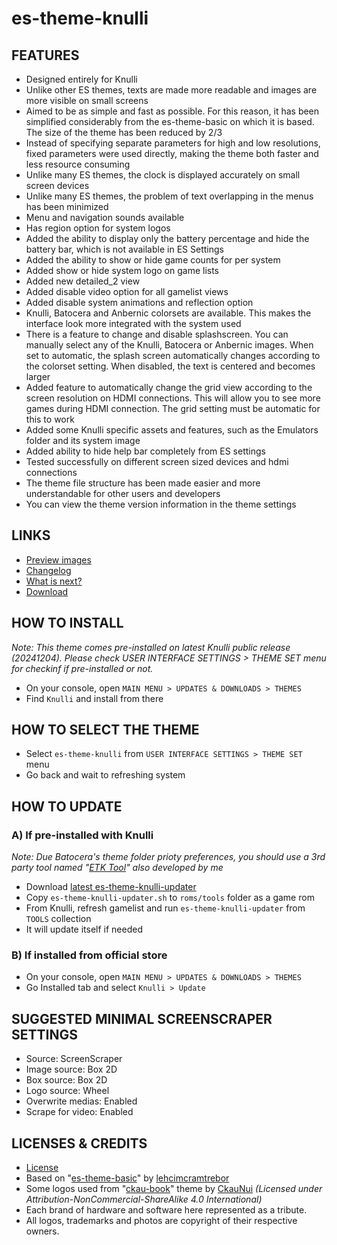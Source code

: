 # es-theme-knulli
## FEATURES
- Designed entirely for Knulli
- Unlike other ES themes, texts are made more readable and images are more visible on small screens
- Aimed to be as simple and fast as possible. For this reason, it has been simplified considerably from the es-theme-basic on which it is based. The size of the theme has been reduced by 2/3
- Instead of specifying separate parameters for high and low resolutions, fixed parameters were used directly, making the theme both faster and less resource consuming
- Unlike many ES themes, the clock is displayed accurately on small screen devices
- Unlike many ES themes, the problem of text overlapping in the menus has been minimized
- Menu and navigation sounds available
- Has region option for system logos
- Added the ability to display only the battery percentage and hide the battery bar, which is not available in ES Settings
- Added the ability to show or hide game counts for per system
- Added show or hide system logo on game lists
- Added new detailed_2 view
- Added disable video option for all gamelist views
- Added disable system animations and reflection option
- Knulli, Batocera and Anbernic colorsets are available. This makes the interface look more integrated with the system used
- There is a feature to change and disable splashscreen. You can manually select any of the Knulli, Batocera or Anbernic images. When set to automatic, the splash screen automatically changes according to the colorset setting. When disabled, the text is centered and becomes larger
- Added feature to automatically change the grid view according to the screen resolution on HDMI connections. This will allow you to see more games during HDMI connection. The grid setting must be automatic for this to work
- Added some Knulli specific assets and features, such as the Emulators folder and its system image
- Added ability to hide help bar completely from ES settings
- Tested successfully on different screen sized devices and hdmi connections
- The theme file structure has been made easier and more understandable for other users and developers
- You can view the theme version information in the theme settings

## LINKS
- [Preview images](https://github.com/symbuzzer/es-theme-knulli/blob/main/screenshots/README.md)
- [Changelog](https://github.com/symbuzzer/es-theme-knulli/blob/main/CHANGELOG.md)
- [What is next?](https://github.com/symbuzzer/es-theme-knulli/blob/main/ROADMAP.md)
- [Download](https://github.com/symbuzzer/es-theme-knulli/releases/latest/download/es-theme-knulli.zip)

## HOW TO INSTALL
  *Note: This theme comes pre-installed on latest Knulli public release (20241204). Please check USER INTERFACE SETTINGS > THEME SET menu for checkinf if pre-installed or not.*
- On your console, open ```MAIN MENU > UPDATES & DOWNLOADS > THEMES```
- Find ```Knulli``` and install from there

## HOW TO SELECT THE THEME
- Select ```es-theme-knulli``` from ```USER INTERFACE SETTINGS > THEME SET``` menu
- Go back and wait to refreshing system

## HOW TO UPDATE
### A) If pre-installed with Knulli
*Note: Due Batocera's theme folder prioty preferences, you should use a 3rd party tool named "[ETK Tool](https://github.com/symbuzzer/etk_tool)" also developed by me*
- Download [latest es-theme-knulli-updater](https://github.com/symbuzzer/etk_tool/releases/latest/download/es-theme-knulli-updater.sh)
- Copy ```es-theme-knulli-updater.sh``` to ```roms/tools``` folder as a game rom
- From Knulli, refresh gamelist and run ```es-theme-knulli-updater``` from ```TOOLS``` collection
- It will update itself if needed
### B) If installed from official store
- On your console, open ```MAIN MENU > UPDATES & DOWNLOADS > THEMES```
- Go Installed tab and select ```Knulli > Update```

## SUGGESTED MINIMAL SCREENSCRAPER SETTINGS
- Source: ScreenScraper
- Image source: Box 2D
- Box source: Box 2D
- Logo source: Wheel
- Overwrite medias: Enabled
- Scrape for video: Enabled

## LICENSES & CREDITS
- [License](https://github.com/symbuzzer/es-theme-knulli/blob/main/LICENSE)
- Based on "[es-theme-basic](https://github.com/lehcimcramtrebor/es-theme-basic)" by [lehcimcramtrebor](https://github.com/lehcimcramtrebor)
- Some logos used from "[ckau-book](https://github.com/CkauNui/ckau-book)" theme by [CkauNui](https://github.com/CkauNui) *(Licensed under Attribution-NonCommercial-ShareAlike 4.0 International)*
- Each brand of hardware and software here represented as a tribute.
- All logos, trademarks and photos are copyright of their respective owners.
